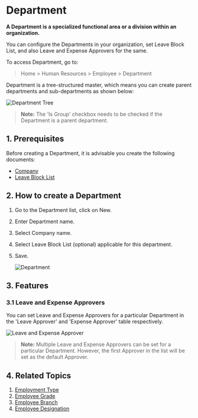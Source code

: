 <!-- add-breadcrumbs -->
# Department

**A Department is a specialized functional area or a division within an organization.**

You can configure the Departments in your organization, set Leave Block List, and also Leave and Expense Approvers for the same.

To access Department, go to:

> Home > Human Resources > Employee > Department

Department is a tree-structured master, which means you can create parent departments and sub-departments as shown below:

<img class="screenshot" alt="Department Tree" src="{{docs_base_url}}/assets/img/human-resources/department-tree.png">

> **Note:** The 'Is Group' checkbox needs to be checked if the Department is a parent department.


## 1. Prerequisites

Before creating a Department, it is advisable you create the following documents:

* [Company](/docs/v12/user/manual/en/setting-up/company-setup)
* [Leave Block List](/docs/v12/user/manual/en/human-resources/leave-block-list)

## 2. How to create a Department

1. Go to the Department list, click on New.
1. Enter Department name.
1. Select Company name.
1. Select Leave Block List (optional) applicable for this department.
1. Save.

    <img class="screenshot" alt="Department" src="{{docs_base_url}}/assets/img/human-resources/department.png">


## 3. Features

### 3.1 Leave and Expense Approvers

You can set Leave and Expense Approvers for a particular Department in the 'Leave Approver' and 'Expense Approver' table respectively.

<img class="screenshot" alt="Leave and Expense Approver" src="{{docs_base_url}}/assets/img/human-resources/leave-and-expense.png">


> **Note:** Multiple Leave and Expense Approvers can be set for a particular Department. However, the first  Approver in the list will be set as the default Approver.





## 4. Related Topics

1. [Employment Type](/docs/v12/user/manual/en/human-resources/employment-type)
1. [Employee Grade](/docs/v12/user/manual/en/human-resources/employee-grade)
1. [Employee Branch](/docs/v12/user/manual/en/human-resources/branch)
1. [Employee Designation](/docs/v12/user/manual/en/human-resources/designation)

